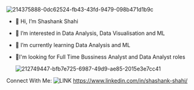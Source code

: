 ![214375888-0dc62524-fb43-43fd-9479-098b471d1b9c](https://github.com/user-attachments/assets/e82a8639-3522-44a7-994b-83e45bcf474a)
- 👋 Hi, I’m Shashank Shahi
- 👀 I’m interested in Data Analysis, Data Visualisation and ML
- 🌱 I’m currently learning Data Analysis and ML
- 🤠I'm looking for Full Time Bussiness Analyst and Data Analyst roles
   
               
   ![212749447-bfb7e725-6987-49d9-ae85-2015e3e7cc41](https://github.com/user-attachments/assets/344605ac-afae-446f-b579-8d5a0ef32be7)


Connect With Me: 
<picture>
 <source media="(prefers-color-scheme: dark)" srcset="https://github.com/user-attachments/assets/17c60c33-3246-405b-94bc-6db9e52ffb2a">
 <source media="(prefers-color-scheme: light)" srcset="https://github.com/user-attachments/assets/17c60c33-3246-405b-94bc-6db9e52ffb2a">
 <img alt="LINK" src="https://github.com/user-attachments/assets/17c60c33-3246-405b-94bc-6db9e52ffb2a">
</picture>
https://www.linkedin.com/in/shashank-shahi/



<!---
shahishashank/shahishashank is a ✨ special ✨ repository because its `README.md` (this file) appears on your GitHub profile.
You can click the Preview link to take a look at your changes.
--->
